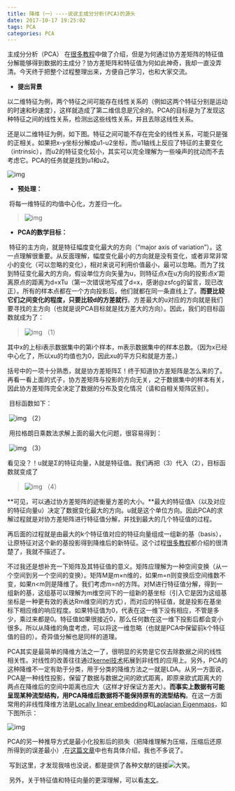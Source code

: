 ```yaml
---
title: 降维（一）----说说主成分分析(PCA)的源头
date: 2017-10-17 19:25:02
tags: PCA
categories: PCA
---
```


主成分分析（PCA） 在[很多教程](http://deeplearning.stanford.edu/wiki/index.php/%E4%B8%BB%E6%88%90%E5%88%86%E5%88%86%E6%9E%90)中做了介绍，但是为何通过协方差矩阵的特征值分解能够得到数据的主成分？协方差矩阵和特征值为何如此神奇，我却一直没弄清。今天终于把整个过程整理出来，方便自己学习，也和大家交流。

- **提出背景**

​       以二维特征为例，两个特征之间可能存在线性关系的（例如这两个特征分别是运动的时速和秒速度），这样就造成了第二维信息是冗余的。PCA的目标是为了发现这种特征之间的线性关系，检测出这些线性关系，并且去除这线性关系。

​       还是以二维特征为例，如下图。特征之间可能不存在完全的线性关系，可能只是强的正相关。如果把x-y坐标分解成u1-u2坐标，而u1轴线上反应了特征的主要变化（intrinsic），而u2的特征变化较小，其实可以完全理解为一些噪声的扰动而不去考虑它。PCA的任务就是找到u1和u2。

 ![img](http://img.blog.csdn.net/20130516185517457)

 <!--more-->

- **预处理：**

​        将每一维特征的均值中心化，方差归一化。

> 
>
> ![img](http://img.blog.csdn.net/20130516185820420)

- **PCA的数学目标：**

​        特征的主方向，就是特征幅度变化最大的方向（“major axis of variation”）。这一点理解很重要。从反面理解，幅度变化最小的方向就是没有变化，或者非常非常小的变化（可以忽略的变化），相对来说可利用价值最小，最可以忽略。而为了找到特征变化最大的方向，假设单位方向矢量为u，则特征点x在u方向的投影点x’距离原点的距离为d=xTu（第一次错误地写成了d=x，感谢@zsfcg的留言，现已改正）。所有的样本点都在一个方向投影后，他们就都在同一条直线上了。**而要比较它们之间变化的程度，只要比较d的方差就行**。方差最大的u对应的方向就是我们要寻找的主方向（也就是说PCA目标就是找方差大的方向）。因此，我们的目标函数就成为了：   

> ![img](http://img.blog.csdn.net/20130516190548109)                            （1）

​        其中x的上标i表示数据集中的第i个样本，m表示数据集中的样本总数。（因为x已经中心化了，所以xu的均值也为0，因此xu的平方只和就是方差。）

​        括号中的一项十分熟悉，就是协方差矩阵Σ！终于知道协方差矩阵是怎么来的了。再看一看上面的式子，协方差矩阵与投影的方向无关，之于数据集中的样本有关，因此协方差矩阵完全决定了数据的分布及变化情况（请和自相关矩阵区别）。

​        目标函数如下：

​       ![img](http://img.blog.csdn.net/20130516190712028)                                                                     （2）

​        用拉格朗日乘数法求解上面的最大化问题，很容易得到：

​         ![img](http://img.blog.csdn.net/20130516191059224)                                                                                     （3）

​        看见没？！u就是Σ的特征向量，λ就是特征值。我们再把（3）代入（2），目标函数就变成了

> ![img](http://img.blog.csdn.net/20130516191223471)                                                                             （4）

​        **可见，可以通过协方差矩阵的迹衡量方差的大小。**最大的特征值λ（以及对应的特征向量u）决定了数据变化最大的方向。u就是这个单位方向。因此PCA的求解过程就是对协方差矩阵进行特征值分解，并找到最大的几个特征值的过程。

​        再后面的过程就是由最大的k个特征值对应的特征向量组成一组新的基（basis），让原特征对这个新的基投影得到降维后的新特征。这个过程[很多教程](http://cs229.stanford.edu/notes/cs229-notes10.pdf)都介绍的很清楚了，我就不描述了。

​        不过我还是想补充一下矩阵及其特征值的意义。矩阵应理解为一种空间变换（从一个空间到另一个空间的变换）。矩阵M是m×n维的，如果m=n则变换后空间维数不变，如果n<m则是降维了。我们考虑m=n的方阵。对M进行特征值分解，得到一组新的基，这组基可以理解为m维空间下的一组新的基坐标（引入它是因为这组基坐标是一种更有效的表达Rm维空间的方式），而对应的特征值，就是投影在基坐标下相应维的响应程度。如果特征值为0，代表在这一维下没有相应，不管是多少，乘过来都是0。特征值如果很接近0，那么任何数在这一维下投影后都会变小很多。所以从降维的角度考虑，可以将这一维忽略（也就是PCA中保留前k个特征值的目的）。奇异值分解也是同样的道理。

​         PCA其实是最简单的降维方法之一了，很明显的劣势是它仅去除数据之间的线性相关性。对线性的改善往往通过[kernel技术](http://en.wikipedia.org/wiki/Kernel_trick)拓展到非线性的应用上。另外，PCA的这种降维不一定有助于分类，用于分类的降维方法之一就是LDA。从另一方面说，PCA是一种线性投影，保留了数据与数据之间的欧式距离，即原来欧式距离大的两点在降维后的空间中距离也应大（这样才好保证方差大）。**而事实上数据有可能呈现某种流型结构，用PCA降维后数据将不能保持原有的流型结构**。在这一方面常用的非线性降维方法是[Locally linear embedding](http://www.cnblogs.com/xbinworld/archive/2012/07/09/LLE.html)和[Laplacian Eigenmaps](http://blog.csdn.net/jiang1st2010/article/details/8945083)，如下图所示：

![img](http://img.blog.csdn.net/20130517102630517)

 

​        PCA的另一种推导方式是最小化投影后的损失（把降维理解为压缩，压缩后还原所得到的误差最小）,在[这篇文章](http://www.cnblogs.com/LeftNotEasy/archive/2011/01/08/lda-and-pca-machine-learning.html)中也有具体介绍，我也不多说了。

​       写到这里，才发现我啥也没说，都是提供了各种文献的链接![大笑](http://static.blog.csdn.net/xheditor/xheditor_emot/default/laugh.gif)。

​       另外，关于特征值和特征向量的更深理解，可以看[本文](http://blog.csdn.net/jwh_bupt/article/details/12418869)。

